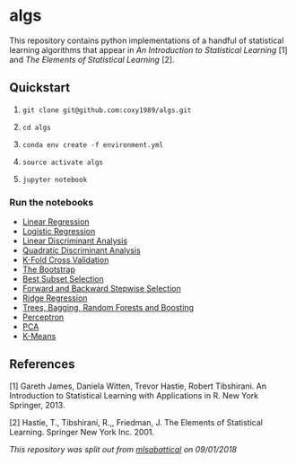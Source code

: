 # algs

This repository contains python implementations of a handful of statistical learning algorithms that appear in *An Introduction to Statistical Learning* [1] and *The Elements of Statistical Learning* [2].

## Quickstart

1. `git clone git@github.com:coxy1989/algs.git`

2. `cd algs` 

3. `conda env create -f environment.yml`

3. `source activate algs`

4. `jupyter notebook`

### Run the notebooks
- [Linear Regression](https://nbviewer.jupyter.org/github/coxy1989/algs/blob/master/linear_regression.ipynb)
- [Logistic Regression](https://nbviewer.jupyter.org/github/coxy1989/algs/blob/master/logistic_regression.ipynb)
- [Linear Discriminant Analysis](https://nbviewer.jupyter.org/github/coxy1989/algs/blob/master/linear_discriminant_analysis.ipynb)
- [Quadratic Discriminant Analysis](https://nbviewer.jupyter.org/github/coxy1989/algs/blob/master/quadratic_discriminant_analysis.ipynb)
- [K-Fold Cross Validation](https://nbviewer.jupyter.org/github/coxy1989/algs/blob/master/cross_validation.ipynb)
- [The Bootstrap](https://nbviewer.jupyter.org/github/coxy1989/algs/blob/master/bootstrap.ipynb)
- [Best Subset Selection](https://nbviewer.jupyter.org/github/coxy1989/algs/blob/master/best_subset_selection.ipynb)
- [Forward and Backward Stepwise Selection](https://nbviewer.jupyter.org/github/coxy1989/algs/blob/master/stepwise_selection.ipynb)
- [Ridge Regression](https://nbviewer.jupyter.org/github/coxy1989/algs/blob/master/ridge_regression.ipynb)
- [Trees, Bagging, Random Forests and Boosting](https://nbviewer.jupyter.org/github/coxy1989/algs/blob/master/trees.ipynb)
- [Perceptron](https://nbviewer.jupyter.org/github/coxy1989/algs/blob/master/rosenblatt_perceptron.ipynb)
- [PCA](https://nbviewer.jupyter.org/github/coxy1989/algs/blob/master/pca.ipynb)
- [K-Means](https://nbviewer.jupyter.org/github/coxy1989/algs/blob/master/k_means.ipynb)


## References

[1] Gareth James, Daniela Witten, Trevor Hastie, Robert Tibshirani. An Introduction to Statistical Learning with Applications in R. New York Springer, 2013.

[2] Hastie, T., Tibshirani, R.,, Friedman, J. The Elements of Statistical Learning. Springer New York Inc. 2001.


*This repository was split out from [mlsabattical](https://github.com/coxy1989/mlsabbatical) on 09/01/2018*

